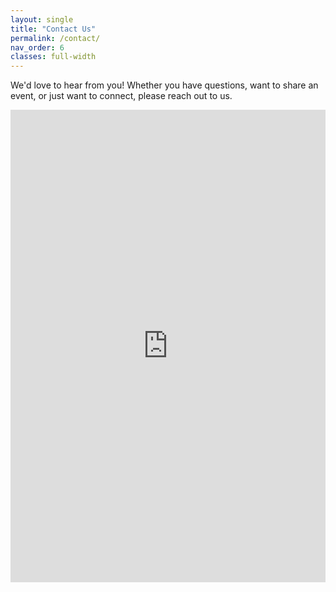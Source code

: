 ```yaml
---
layout: single
title: "Contact Us"
permalink: /contact/
nav_order: 6
classes: full-width
---
```

We'd love to hear from you! Whether you have questions, want to share an event, or just want to connect, please reach out to us.

<div style="position: relative; width: 100%; height: 0; padding-bottom: 150%;">
  <iframe 
    src="https://docs.google.com/forms/d/e/1FAIpQLSdd2fHHwTSWoC8Iny1tjyWCbl3LqRywcWTGKyr0KAuT8YEhmg/viewform?embedded=true" 
    style="position: absolute; top: 0; left: 0; width: 100%; height: 100%;" 
    frameborder="0" 
    marginheight="0" 
    marginwidth="0"
    loading="lazy">
    Loading…
  </iframe>
</div>